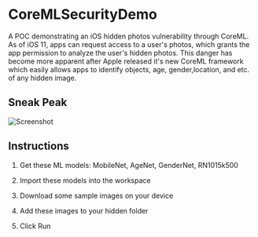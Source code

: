 # CoreMLSecurityDemo
A POC demonstrating an iOS hidden photos vulnerability through CoreML. As of iOS 11, apps can request access to a user's photos, which grants the app permission to analyze the user's hidden photos. This danger has become more apparent after Apple released it's new CoreML framework which easily allows apps to identify objects, age, gender,location, and etc. of any hidden image.
## Sneak Peak
![Screenshot](https://github.com/theHarshul/CoreMLSecurityDemo/blob/master/Simulator%20Screen%20Shot%20-%20iPhone%208%20Plus%20-%202018-02-11%20at%2000.03.29.png)

## Instructions
1. Get these ML models: MobileNet, AgeNet, GenderNet, RN1015k500

2. Import these models into the workspace

3. Download some sample images on your device

4. Add these images to your hidden folder

6. Click Run
